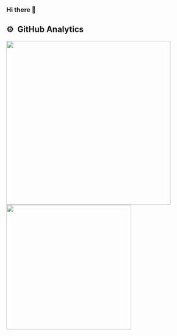 ### Hi there 👋

## ⚙️ &nbsp;GitHub Analytics

<p align="left">
<img width="430em" src="https://github-readme-stats.vercel.app/api?username=ViniciusMarins&show_icons=true&theme=one_dark_pro" />
<img width="327em" src="https://github-readme-stats.vercel.app/api/top-langs/?username=ViniciusMarins&layout=compact&theme=one_dark_pro"/>
</p>

